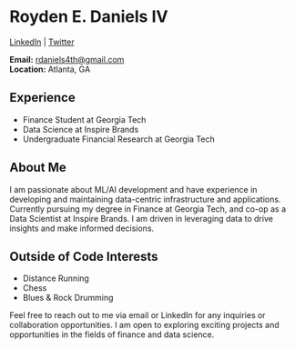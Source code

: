 # Royden E. Daniels IV

[LinkedIn](https://linkedin.com/in/your-linkedin-handle) | [Twitter](https://twitter.com/your-twitter-handle)

**Email:** rdaniels4th@gmail.com  
**Location:** Atlanta, GA  

## Experience

* Finance Student at Georgia Tech
* Data Science at Inspire Brands
* Undergraduate Financial Research at Georgia Tech

## About Me

I am passionate about ML/AI development and have experience in developing and maintaining data-centric infrastructure and applications. Currently pursuing my degree in Finance at Georgia Tech, and co-op as a Data Scientist at Inspire Brands. I am driven in leveraging data to drive insights and make informed decisions.

## Outside of Code Interests

* Distance Running
* Chess
* Blues & Rock Drumming

Feel free to reach out to me via email or LinkedIn for any inquiries or collaboration opportunities. I am open to exploring exciting projects and opportunities in the fields of finance and data science.
